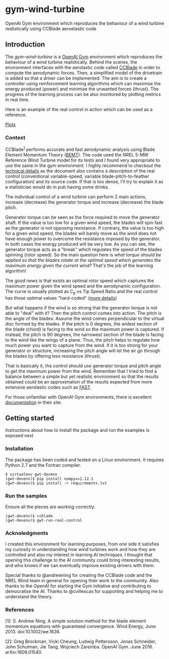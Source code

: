 # gym-wind-turbine
OpenAI Gym environment which reproduces the behaviour of a wind turbine realistically using CCBlade aeroelastic code

## Introduction
The _gym-wind-turbine_ is a [OpenAI Gym](https://gym.openai.com/) environment which reproduces the behaviour of a wind turbine realistically. Behind the  scenes, the environment interfaces with the aerolastic code called [CCBlade](https://github.com/WISDEM/CCBlade)
 in order to compute the aerodynamic forces. Then, a simplified model of the drivetrain is added so that a driver can be implemented. The aim is to create a controller using reinforcement learning algorithms which can maximise the energy produced (power) and minimise the unwanted forces (thrust). The progress of the learning process can be also monitored by plotting metrics in real time.
 
 Here is an example of the real control in action which can be used as a reference.
 
 [Plots](https://vimeo.com/212414445)
 
 ### Context
 
 CCBlade<sup>[1](#ref1)</sup> performs accurate and fast aerodynamic analysis using Blade Element Momentum Theory ([BEMT](http://wisdem.github.io/CCBlade/theory.html)). The code used the NREL 5-MW Reference Wind Turbine model for its tests and I found very appropriate to use the same in the gym environment. I highly recommend to checkout the [technical details](www.nrel.gov/docs/fy09osti/38060.pdf
) as the document also contains a description of the real control (conventional variable-speed, variable blade-pitch-to-feather configuration) and its source code. If that is too dense, I'll try to explain it as a statistician would do in pub having some drinks.

The individual control of a wind turbine can perform 2 main actions, increase (decrease) the generator torque and increase (decrease) the blade pitch.
 
Generator torque can be seen as the force required to move the generator shaft. If the value is too low for a given wind speed, the blades will spin fast as the generator is not opposing resistance. If contrary, the value is too high for a given wind speed, the blades will barely move as the wind does not have enough power to overcome the resistance imposed by the generator. In both cases the energy produced will be very low. As you can see, the generator torque acts as a "break" which regulates the speed of the blades spinning (rotor speed). So the main question here is _what torque should be applied so that the blades rotate at the optimal speed which generates the maximum energy given the current wind?_ That's the job of the learning algorithm! 
 
The good news is that exists an optimal rotor speed which captures the maximum power given the wind speed and the aerodynamic configuration. The curve is usually plotted as C<sub>p</sub> vs Tip Speed Ratio and the real control has those optimal values "hard-coded" ([more details](http://www.nrel.gov/docs/fy04osti/36265.pdf))

But what happens if the wind is so strong that the generator torque is not able to "deal" with it? Then the pitch control comes into action. The pitch is the angle of the blades. Assume the wind comes perpendicular to the virtual disc formed by the blades. If the pitch is 0 degrees, the widest section of the blade (chord) is facing to the wind so the maximum power is captured. If instead, the pitch is 90 degrees, the narrowest section of the blade is facing to the wind like the wings of a plane. Thus, the pitch helps to regulate how much power you want to capture from the wind. If it is too strong for your generator or structure, increasing the pitch angle will let the air go through the blades by offering less resistance (thrust).

  
That is basically it, the control should use generator torque and pitch angle to get the maximum power from the wind. Remember that I tried to find a balance between a simple but yet realistic environment so that the results obtained could be an approximation of the results expected from more extensive aerolastic codes such as [FAST](https://nwtc.nrel.gov/FAST).

For those unfamiliar with OpenAI Gym environments, there is excellent [documentation](https://gym.openai.com/docs) in their site.

## Getting started
Instructions about how to install the package and run the examples is exposed next
### Installation
The package has been coded and tested on a Linux environment. It requires Python 2.7 and the Fortran compiler.
```
$ virtualenv gwt-devenv
(gwt-devenv)$ pip install numpy==1.12.1
(gwt-devenv)$ pip install -r requirements.txt
```
### Run the samples
Ensure all the pieces are working correctly:
```
(gwt-devenv)$ ccblade
(gwt-devenv)$ gwt-run-real-control
```
### Acknoledgments

I created this environment for learning purposes, from one side it satisfies my curiosity in understanding how wind turbines work and how they are controlled and also my interest in learning AI techniques. I thought that opening this challenge to the AI community could bring interesting results, and who knows if we can eventually improve existing drivers with them.  

Special thanks to @andrewning for creating the CCBlade code and the NREL Wind team in general for opening their work to the community. Also thanks to the OpenAI for starting the Gym initiative and contributing to democratise the AI. Thanks to @cvillescas for supporting and helping me to understand the theory. 

### References

<a name="ref1">[1]</a>: S. Andrew Ning. A simple solution method for the blade element momentum equations with guaranteed convergence. Wind Energy, June 2013. doi:10.1002/we.1636.

<a name="ref1">[2]</a>: Greg Brockman, Vicki Cheung, Ludwig Pettersson, Jonas Schneider, John Schulman, Jie Tang, Wojciech Zaremba. OpenAI Gym. June 2016. arXiv:1606.01540.
